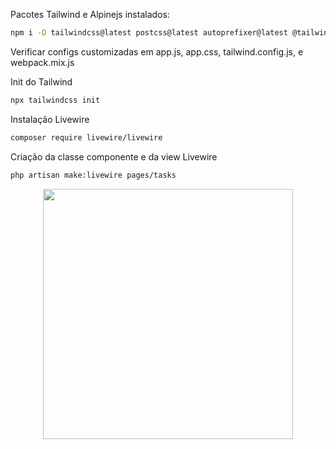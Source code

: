 Pacotes Tailwind e Alpinejs instalados:
```bash
npm i -D tailwindcss@latest postcss@latest autoprefixer@latest @tailwindcss/aspect-ratio @tailwindcss/forms @tailwindcss/typography alpinejs
```
Verificar configs customizadas em app.js, app.css, tailwind.config.js, e webpack.mix.js

Init do Tailwind
```bash
npx tailwindcss init
```
Instalação Livewire
```bash
composer require livewire/livewire
```
Criação da classe componente e da view Livewire
```bash
php artisan make:livewire pages/tasks
```

<p align="center"><a href="https://laravel.com" target="_blank"><img src="https://raw.githubusercontent.com/laravel/art/master/logo-lockup/5%20SVG/2%20CMYK/1%20Full%20Color/laravel-logolockup-cmyk-red.svg" width="400"></a></p>
